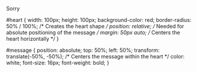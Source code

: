 <!DOCTYPE html>
<html>
<head>
<title>Sorry Heart</title>
<link rel="stylesheet" href="style.css">
</head>
<body>
  <div id="heart">
    <p id="message">Sorry</p>
  </div>
  <script src="script.js"></script>
</body>
</html>

#heart {
  width: 100px;
  height: 100px;
  background-color: red;
  border-radius: 50% / 100%; /* Creates the heart shape */
  position: relative; /* Needed for absolute positioning of the message */
  margin: 50px auto; /* Centers the heart horizontally */
}

#message {
  position: absolute;
  top: 50%;
  left: 50%;
  transform: translate(-50%, -50%); /* Centers the message within the heart */
  color: white;
  font-size: 16px;
  font-weight: bold;
}


